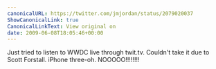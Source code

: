 ```yaml
---
canonicalURL: https://twitter.com/jmjordan/status/2079020037
ShowCanonicalLink: true
CanonicalLinkText: View original on
date: 2009-06-08T18:05:46+00:00
---
```

Just tried to listen to WWDC live through twit.tv. Couldn't take it due to Scott Forstall. iPhone three-oh. NOOOOO!!!!!!!!
